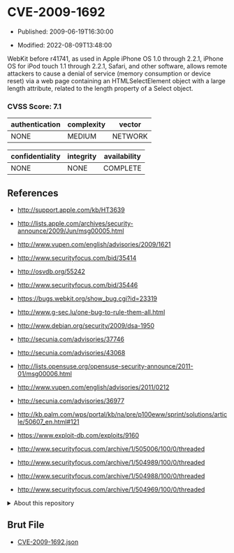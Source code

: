 # CVE-2009-1692

- Published: 2009-06-19T16:30:00

- Modified: 2022-08-09T13:48:00

WebKit before r41741, as used in Apple iPhone OS 1.0 through 2.2.1, iPhone OS for iPod touch 1.1 through 2.2.1, Safari, and other software, allows remote attackers to cause a denial of service (memory consumption or device reset) via a web page containing an HTMLSelectElement object with a large length attribute, related to the length property of a Select object.

### CVSS Score: **7.1**

| authentication | complexity | vector |
| --- | --- | --- |
| NONE | MEDIUM | NETWORK |

| confidentiality | integrity | availability |
| --- | --- | --- |
| NONE | NONE | COMPLETE |

## References

* http://support.apple.com/kb/HT3639

* http://lists.apple.com/archives/security-announce/2009/Jun/msg00005.html

* http://www.vupen.com/english/advisories/2009/1621

* http://www.securityfocus.com/bid/35414

* http://osvdb.org/55242

* http://www.securityfocus.com/bid/35446

* https://bugs.webkit.org/show_bug.cgi?id=23319

* http://www.g-sec.lu/one-bug-to-rule-them-all.html

* http://www.debian.org/security/2009/dsa-1950

* http://secunia.com/advisories/37746

* http://secunia.com/advisories/43068

* http://lists.opensuse.org/opensuse-security-announce/2011-01/msg00006.html

* http://www.vupen.com/english/advisories/2011/0212

* http://secunia.com/advisories/36977

* http://kb.palm.com/wps/portal/kb/na/pre/p100eww/sprint/solutions/article/50607_en.html#121

* https://www.exploit-db.com/exploits/9160

* http://www.securityfocus.com/archive/1/505006/100/0/threaded

* http://www.securityfocus.com/archive/1/504989/100/0/threaded

* http://www.securityfocus.com/archive/1/504988/100/0/threaded

* http://www.securityfocus.com/archive/1/504969/100/0/threaded

<details>
<summary>About this repository</summary> 

  This repository is part of the project [Live Hack CVE](https://github.com/Live-Hack-CVE). Main website can be found [www.live-hack.org](https://www.live-hack.org) 
  
  Made by [Sn0wAlice](https://github.com/Sn0wAlice) for the people that care about security and need to have a feed of the latest CVEs. Hope you enjoy it, don't forget to star the repo and follow me on [Twitter](https://twitter.com/Sn0wAlice) and [Github](https://github.com/Sn0wAlice). And that is my [personnal website](https://www.alice-snow.me/)

  - [Home Page](https://github.com/Live-Hack-CVE)
  - [Framework](https://github.com/Live-Hack-CVE/cve-framework)
  - [CVE database](https://github.com/Live-Hack-CVE/full_database)
  - [Changelog](https://github.com/Live-Hack-CVE/Changelog)
</details>

## Brut File

* [CVE-2009-1692.json](https://raw.githubusercontent.com/Live-Hack-CVE/full_database/main/cves/2009/CVE-2009-1692.json)

